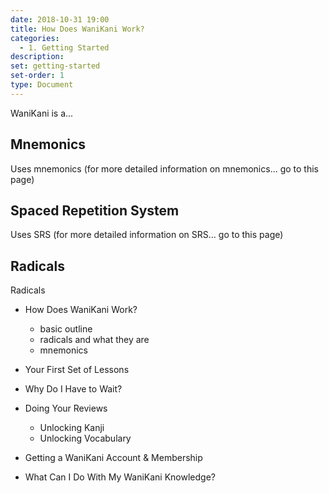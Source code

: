 ```yaml
---
date: 2018-10-31 19:00
title: How Does WaniKani Work?
categories:
  - 1. Getting Started
description:
set: getting-started
set-order: 1
type: Document
---
```


WaniKani is a...

## Mnemonics

Uses mnemonics (for more detailed information on mnemonics... go to this page)

## Spaced Repetition System

Uses SRS (for more detailed information on SRS... go to this page)

## Radicals

Radicals


* How Does WaniKani Work?
  - basic outline
  - radicals and what they are
  - mnemonics
* Your First Set of Lessons
* Why Do I Have to Wait?
* Doing Your Reviews
  - Unlocking Kanji
  - Unlocking Vocabulary
* Getting a WaniKani Account & Membership

* What Can I Do With My WaniKani Knowledge?
